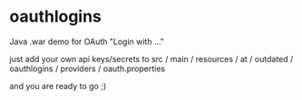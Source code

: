 oauthlogins
===========

Java .war demo for OAuth "Login with ..."

just add your own api keys/secrets to 
src / main / resources / at / outdated / oauthlogins / providers / oauth.properties

and you are ready to go ;)
 
